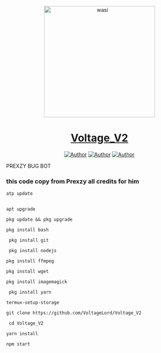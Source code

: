 <p align="center">  
  <a href="https://whatsapp.com/channel/0029ValURVD30LKUWiRSlC47)">
    <img alt="wasi" height="300" src="https://telegra.ph/file/4702fdc2d43cdeddfab06.jpg">
    <h1 align="center">Voltage_V2</h1>
  </a>
</p>
<p align="center">
<a href="https://github.com/VoltageLord"><img title="Author" src="https://img.shields.io/badge/VoltageLord-black?style=for-the-badge&logo=Github"></a> <a href="https://whatsapp.com/channel/0029ValURVD30LKUWiRSlC47"><img title="Author" src="https://img.shields.io/badge/CHANNEL-black?style=for-the-badge&logo=whatsapp"></a> <a href="https://wa.me/2349155298856"><img title="Author" src="https://img.shields.io/badge/CHAT US-black?style=for-the-badge&logo=whatsapp"></a>

   
   
   
 PREXZY BUG BOT
### this code copy from Prexzy all credits for him

```
atp update
   

apt upgrade

pkg update && pkg upgrade

pkg install bash

 pkg install git

 pkg install nodejs

pkg install ffmpeg

pkg install wget

pkg install imagemagick

 pkg install yarn

termux-setup-storage
```

```
git clone https://github.com/VoltageLord/Voltage_V2
```
```
 cd Voltage_V2
```
```
yarn install
  ```
    
```
npm start
```
